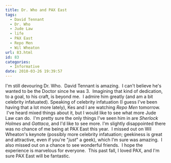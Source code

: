 ```yaml
---
title: Dr. Who and PAX East
tags:
  - David Tennant
  - Dr. Who
  - Jude Law
  - life
  - PAX East
  - Repo Men
  - Wil Wheaton
url: 83.html
id: 83
categories:
  - Informative
date: 2010-03-26 19:39:57
---
```


I'm still devouring Dr. Who.  David Tennant is amazing.  I can't believe he's wanted to be the Doctor since he was 3.  Imagining that kind of dedication, to a goal, to his craft, is beyond me.  I admire him greatly (and am a bit celebrity infatuated). Speaking of celebrity infatuation (I guess I've been having that a lot more lately), Kes and I are watching _Repo Men_ tomorrow.  I've heard mixed things about it, but I would like to see what more Jude Law can do.  I'm pretty sure the only things I've seen him in are _Sherlock Holmes_ and _Gattaca_, and I'd like to see more. I'm slightly disappointed there was no chance of me being at PAX East this year.  I missed out on Wil Wheaton's keynote (possibly more celebrity infatuation; geekiness is great and attractive, even if you're "_just_" a geek), which I'm sure was amazing.  I also missed out on a chance to see wonderful friends.  I hope the experience is marvelous for everyone.  This past fall, I loved PAX, and I'm sure PAX East will be fantastic.